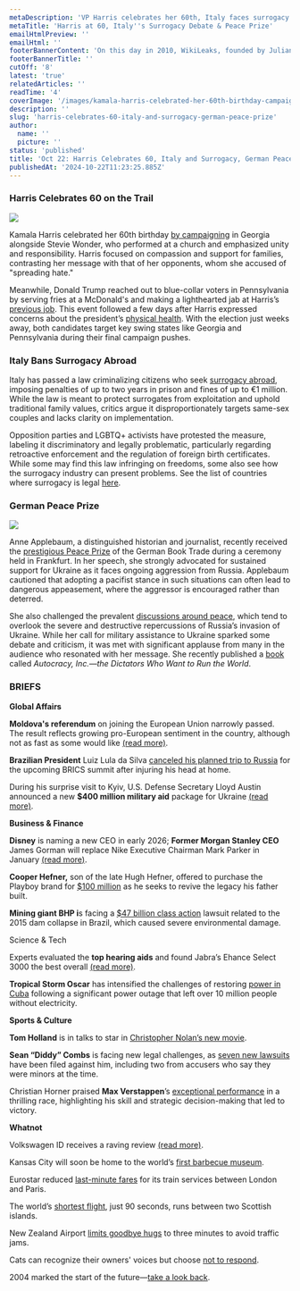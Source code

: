```yaml
---
metaDescription: 'VP Harris celebrates her 60th, Italy faces surrogacy debates, and Germany announces its Peace Prize winner. Catch the latest news.'
metaTitle: 'Harris at 60, Italy''s Surrogacy Debate & Peace Prize'
emailHtmlPreview: ''
emailHtml: ''
footerBannerContent: 'On this day in 2010, WikiLeaks, founded by Julian Assange, released thousands of classified U.S. documents relating to the wars in Iraq and Afghanistan.'
footerBannerTitle: ''
cutOff: '8'
latest: 'true'
relatedArticles: ''
readTime: '4'
coverImage: '/images/kamala-harris-celebrated-her-60th-birthday-campaigning-in-georgia-E1OD.webp'
description: ''
slug: 'harris-celebrates-60-italy-and-surrogacy-german-peace-prize'
author:
  name: ''
  picture: ''
status: 'published'
title: 'Oct 22: Harris Celebrates 60, Italy and Surrogacy, German Peace Prize'
publishedAt: '2024-10-22T11:23:25.885Z'
---
```


### Harris Celebrates 60 on the Trail

![](/images/kamala-harris-celebrated-her-60th-birthday-campaigning-in-georgia-kwMz.webp)

Kamala Harris celebrated her 60th birthday [by campaigning](https://www.france24.com/en/americas/20241020-harris-trump) in Georgia alongside Stevie Wonder, who performed at a church and emphasized unity and responsibility. Harris focused on compassion and support for families, contrasting her message with that of her opponents, whom she accused of "spreading hate."

Meanwhile, Donald Trump reached out to blue-collar voters in Pennsylvania by serving fries at a McDonald's and making a lighthearted jab at Harris’s [previous job](https://www.newsweek.com/kamala-harris-work-mcdonalds-donald-trump-election-2024-1950020). This event followed a few days after Harris expressed concerns about the president’s [physical health](https://www.cbsnews.com/news/harris-questions-trump-health-medical-records/). With the election just weeks away, both candidates target key swing states like Georgia and Pennsylvania during their final campaign pushes.

### Italy Bans Surrogacy Abroad

Italy has passed a law criminalizing citizens who seek [surrogacy abroad](https://www.bbc.com/news/articles/c62rmv63069o), imposing penalties of up to two years in prison and fines of up to €1 million. While the law is meant to protect surrogates from exploitation and uphold traditional family values, critics argue it disproportionately targets same-sex couples and lacks clarity on implementation.

Opposition parties and LGBTQ+ activists have protested the measure, labeling it discriminatory and legally problematic, particularly regarding retroactive enforcement and the regulation of foreign birth certificates. While some may find this law infringing on freedoms, some also see how the surrogacy industry can present problems. See the list of countries where surrogacy is legal [here](https://www.ivfconceptions.com/countries-where-surrogacy-is-legal/).

### German Peace Prize

![](/images/us-writer-anne-applebaum-calls-for-arms-for-ukraine--accepts-german-peace-prize-kxNj.webp)

Anne Applebaum, a distinguished historian and journalist, recently received the [prestigious Peace Prize](https://apnews.com/article/germany-peace-prize-ukraine-applebaum-c1106c4393acbd5f7aea61d975a15247) of the German Book Trade during a ceremony held in Frankfurt. In her speech, she strongly advocated for sustained support for Ukraine as it faces ongoing aggression from Russia. Applebaum cautioned that adopting a pacifist stance in such situations can often lead to dangerous appeasement, where the aggressor is encouraged rather than deterred.

She also challenged the prevalent [discussions around peace](https://kyivindependent.com/44-of-ukrainians-believe-its-time-to-start-official-peace-talks-with-russia-survey-finds/), which tend to overlook the severe and destructive repercussions of Russia’s invasion of Ukraine. While her call for military assistance to Ukraine sparked some debate and criticism, it was met with significant applause from many in the audience who resonated with her message. She recently published a [book](https://www.penguinrandomhouse.com/books/725302/autocracy-inc-by-anne-applebaum/) called *Autocracy, Inc.—the Dictators Who Want to Run the World*.

### BRIEFS

**Global Affairs**

**Moldova's referendum** on joining the European Union narrowly passed. The result reflects growing pro-European sentiment in the country, although not as fast as some would like [(read more)](https://www.dw.com/en/moldova-narrowly-votes-yes-to-eu-membership/a-70544401).

**Brazilian President** Luiz Lula da Silva [canceled his planned trip to Russia](https://www.bbc.com/news/articles/c89l45zeq2eo) for the upcoming BRICS summit after injuring his head at home.

During his surprise visit to Kyiv, U.S. Defense Secretary Lloyd Austin announced a new **$400 million military aid** package for Ukraine [(read more)](https://euromaidanpress.com/2024/10/21/pentagon-chief-announces-400-mn-aid-package-during-kyiv-visit/).

**Business & Finance**

**Disney** is naming a new CEO in early 2026; **Former Morgan Stanley CEO** James Gorman will replace Nike Executive Chairman Mark Parker in January [(read more)](https://www.cnbc.com/2024/10/21/disney-ceo-succession-plan-board-chair.html).

**Cooper Hefner,** son of the late Hugh Hefner, offered to purchase the Playboy brand for [$100 million](https://people.com/cooper-hefner-buy-playboy-for-100-million-dollars-exclusive-8731338) as he seeks to revive the legacy his father built.

**Mining giant BHP i**s facing a [$47 billion class action](https://www.claimsjournal.com/news/national/2024/10/21/326954.htm) lawsuit related to the 2015 dam collapse in Brazil, which caused severe environmental damage.

Science & Tech

Experts evaluated the **top hearing aids** and found Jabra’s Ehance Select 3000 the best overall [(read more)](https://www.wired.com/gallery/best-hearing-aids/).

**Tropical Storm Oscar** has intensified the challenges of restoring [power in Cuba](https://www.theverge.com/2024/10/21/24275647/cuba-power-outage-tropical-storm-oscar) following a significant power outage that left over 10 million people without electricity.

**Sports & Culture**

**Tom Holland** is in talks to star in [Christopher Nolan’s new movie](https://au.variety.com/2024/film/news/tom-holland-christopher-nolan-new-movie-18249/).

**Sean “Diddy” Combs** is facing new legal challenges, as [seven new lawsuits](https://edition.cnn.com/2024/10/21/entertainment/sean-diddy-combs-new-lawsuits-monday/index.html) have been filed against him, including two from accusers who say they were minors at the time.

Christian Horner praised **Max Verstappen**’s [exceptional performance](https://www.formula1.com/en/latest/article/horner-delivers-crystal-clear-verdict-as-he-dissects-thrilling-verstappen.446u6PoBSNweS0J7OQtl8S) in a thrilling race, highlighting his skill and strategic decision-making that led to victory.

**Whatnot**

Volkswagen ID receives a raving review [(read more)](https://www.caranddriver.com/reviews/a62638170/2025-volkswagen-id-buzz-test/).

Kansas City will soon be home to the world’s [first barbecue museum](https://www.smithsonianmag.com/smart-news/the-worlds-first-barbecue-museum-is-coming-to-kansas-city-180985298/).

Eurostar reduced [last-minute fares](https://www.euronews.com/travel/2024/10/18/eurostar-slashes-last-minute-fares-but-youll-have-to-be-flexible-to-get-a-bargain) for its train services between London and Paris.

The world’s [shortest flight](https://in.mashable.com/tech/83978/this-commercial-flight-between-two-islands-is-worlds-shortest-and-fastest-lasting-only-90-seconds), just 90 seconds, runs between two Scottish islands.

New Zealand Airport [limits goodbye hugs](https://www.huffpost.com/entry/bc-as-new-zealand-airport-hugs_l_6716d688e4b0b4263c8b4c26) to three minutes to avoid traffic jams.

Cats can recognize their owners' voices but choose [not to respond](https://maltadaily.mt/study-reveals-cats-can-recognize-owners-voices-but-choose-not-to-respond/).

2004 marked the start of the future—[take a look back](https://www.theverge.com/c/24247055/2004-tech-internet-gadgets-phones-pop-culture).